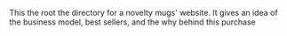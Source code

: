 This the root the directory for a novelty mugs' website.
It gives an idea of the business model, best sellers, and the why behind this purchase
